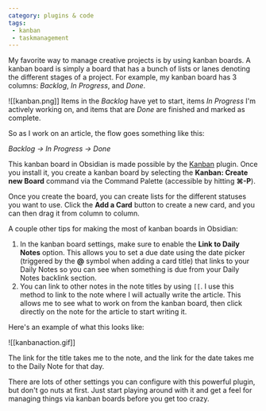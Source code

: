 ```yaml
---
category: plugins & code
tags: 
 - kanban
 - taskmanagement
---
```

My favorite way to manage creative projects is by using kanban boards. A kanban board is simply a board that has a bunch of lists or lanes denoting the different stages of a project. For example, my kanban board has 3 columns: _Backlog_, _In Progress_, and _Done_.

![[kanban.png]]
Items in the _Backlog_ have yet to start, items _In Progress_ I'm actively working on, and items that are _Done_ are finished and marked as complete.

So as I work on an article, the flow goes something like this:

_Backlog → In Progress → Done_

This kanban board in Obsidian is made possible by the [Kanban](https://github.com/mgmeyers/obsidian-kanban) plugin. Once you install it, you create a kanban board by selecting the **Kanban: Create new Board** command via the Command Palette (accessible by hitting **⌘-P**).

Once you create the board, you can create lists for the different statuses you want to use. Click the **Add a Card** button to create a new card, and you can then drag it from column to column.

A couple other tips for making the most of kanban boards in Obsidian:

1. In the kanban board settings, make sure to enable the **Link to Daily Notes** option. This allows you to set a due date using the date picker (triggered by the **@** symbol when adding a card title) that links to your Daily Notes so you can see when something is due from your Daily Notes backlink section.
2. You can link to other notes in the note titles by using `[[`. I use this method to link to the note where I will actually write the article. This allows me to see what to work on from the kanban board, then click directly on the note for the article to start writing it.

Here's an example of what this looks like:

![[kanbanaction.gif]]

The link for the title takes me to the note, and the link for the date takes me to the Daily Note for that day.

There are lots of other settings you can configure with this powerful plugin, but don't go nuts at first. Just start playing around with it and get a feel for managing things via kanban boards before you get too crazy.